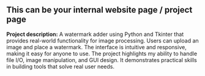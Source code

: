 ## This can be your internal website page / project page

**Project description:** A watermark adder using Python and Tkinter that provides real-world functionality for image processing. Users can upload an image and place a watermark. The interface is intuitive and responsive, making it easy for anyone to use. The project highlights my ability to handle file I/O, image manipulation, and GUI design. It demonstrates practical skills in building tools that solve real user needs.


